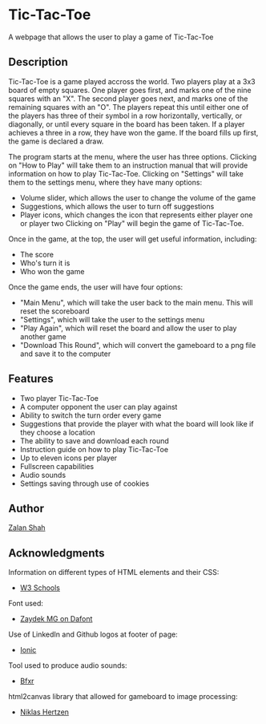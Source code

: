 # Tic-Tac-Toe

A webpage that allows the user to play a game of Tic-Tac-Toe

## Description

Tic-Tac-Toe is a game played accross the world. Two players play at a 3x3 board of empty squares.
One player goes first, and marks one of the nine squares with an "X".
The second player goes next, and marks one of the remaining squares with an "O".
The players repeat this until either one of the players has three of their symbol in a row horizontally, vertically, or diagonally, or until every square in the board has been taken.
If a player achieves a three in a row, they have won the game. If the board fills up first, the game is declared a draw.

The program starts at the menu, where the user has three options.
Clicking on "How to Play" will take them to an instruction manual that will provide information on how to play Tic-Tac-Toe.
Clicking on "Settings" will take them to the settings menu, where they have many options:
* Volume slider, which allows the user to change the volume of the game
* Suggestions, which allows the user to turn off suggestions
* Player icons, which changes the icon that represents either player one or player two
Clicking on "Play" will begin the game of Tic-Tac-Toe.

Once in the game, at the top, the user will get useful information, including:
* The score
* Who's turn it is
* Who won the game

Once the game ends, the user will have four options:
* "Main Menu", which will take the user back to the main menu. This will reset the scoreboard
* "Settings", which will take the user to the settings menu
* "Play Again", which will reset the board and allow the user to play another game
* "Download This Round", which will convert the gameboard to a png file and save it to the computer

## Features

* Two player Tic-Tac-Toe
* A computer opponent the user can play against
* Ability to switch the turn order every game
* Suggestions that provide the player with what the board will look like if they choose a location
* The ability to save and download each round
* Instruction guide on how to play Tic-Tac-Toe
* Up to eleven icons per player
* Fullscreen capabilities
* Audio sounds
* Settings saving through use of cookies

## Author

[Zalan Shah](www.linkedin.com/in/zalan-shah)

## Acknowledgments

Information on different types of HTML elements and their CSS:
* [W3 Schools](https://www.w3schools.com/)

Font used:
* [Zaydek MG on Dafont](https://www.dafont.com/8-bit-1-6.font)

Use of LinkedIn and Github logos at footer of page:
* [Ionic](https://ionic.io/ionicons)

Tool used to produce audio sounds:
* [Bfxr](https://www.bfxr.net/)

html2canvas library that allowed for gameboard to image processing:
* [Niklas Hertzen](https://hertzen.com/)
